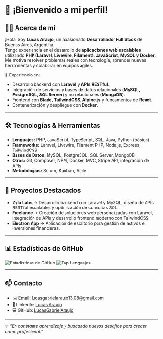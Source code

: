 # 🚀 ¡Bienvenido a mi perfil!

## 👨‍💻 Acerca de mí
¡Hola! Soy **Lucas Araujo**, un apasionado **Desarrollador Full Stack** de Buenos Aires, Argentina.  
Tengo experiencia en el desarrollo de **aplicaciones web escalables** utilizando **PHP (Laravel, Livewire, Filament), JavaScript, MySQL y Docker**.  
Me motiva resolver problemas reales con tecnología, aprender nuevas herramientas y colaborar en equipos ágiles.  

🔹 Experiencia en:  
- Desarrollo backend con **Laravel** y **APIs RESTful**.  
- Integración de servicios y bases de datos relacionales (**MySQL, PostgreSQL, SQL Server**) y no relacionales (**MongoDB**).  
- Frontend con **Blade, TailwindCSS, Alpine.js** y fundamentos de **React**.  
- Contenerización y despliegue con **Docker**.  

---

## 🛠 Tecnologías & Herramientas
- **Lenguajes:** PHP, JavaScript, TypeScript, SQL, Java, Python (básico)  
- **Frameworks:** Laravel, Livewire, Filament PHP, Node.js, Express, TailwindCSS  
- **Bases de Datos:** MySQL, PostgreSQL, SQL Server, MongoDB  
- **Otros:** Git, Composer, NPM, Docker, MVC, Stripe API, integración de APIs  
- **Metodologías:** Scrum, Kanban, Agile  

---

## 📌 Proyectos Destacados
- **Zyla Labs** → Desarrollo backend con Laravel y MySQL, diseño de APIs RESTful escalables y optimización de consultas SQL.  
- **Freelance** → Creación de soluciones web personalizadas con Laravel, integración de APIs y desarrollo frontend moderno con TailwindCSS.  
- **Electron App** → Aplicación de escritorio para gestión de activos e inversiones financieras.  

---

## 📊 Estadísticas de GitHub
![Estadísticas de GitHub](https://github-readme-stats.vercel.app/api?username=LucasGabrielAraujo&show_icons=true&theme=radical)
![Top Lenguajes](https://github-readme-stats.vercel.app/api/top-langs/?username=LucasGabrielAraujo&layout=compact&theme=radical)

---

## 📫 Contacto
- ✉️ Email: [lucasgabrielaraujo13.08@gmail.com](mailto:lucasgabrielaraujo13.08@gmail.com)  
- 🔗 LinkedIn: [Lucas Araujo](https://linkedin.com/in/lucas-araujo-martinez-25b131241)  
- 💻 GitHub: [LucasGabrielAraujo](https://github.com/LucasGabrielAraujo)  

---

✨ *“En constante aprendizaje y buscando nuevos desafíos para crecer como profesional.”*  
